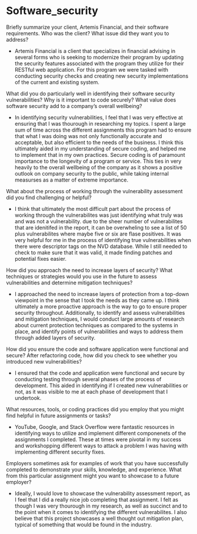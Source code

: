 # Software_security

Briefly summarize your client, Artemis Financial, and their software requirements. Who was the client? What issue did they want you to address?

 - Artemis Financial is a client that specializes in financial advising in several forms who is seeking to modernize their program by updating the security features associated with the program they utilize for their RESTful web application. For this program we were tasked with conducting security checks and creating new security implementations of the current and existing system.

What did you do particularly well in identifying their software security vulnerabilities? Why is it important to code securely? What value does software security add to a company’s overall wellbeing?

 - In identifying security vulnerabilities, I feel that I was very effective at ensuring that I was thourough in researching my topics. I spent a large sum of time across the different assignments this program had to ensure that what I was doing was not only functionally accurate and acceptable, but also efficient to the needs of the business. I think this ultimately aided in my understanding of secure coding, and helped me to implement that in my own practices. Secure coding is of paramount importance to the longevity of a program or service. This ties in very heavily to the overall wellbeing of the company as it shows a positive outlook on company security to the public, while taking internal measurses as a matter of extreme importance.

What about the process of working through the vulnerability assessment did you find challenging or helpful?

 - I think that ultimately the most difficult part about the process of working through the vulnerabilites was just identifying what truly was and was not a vulnerability. due to the sheer number of vulnerabilites that are idenitifed in the report, it can be overwheling to see a list of 50 plus vulnerabilites where maybe five or six are flase positives. It was very helpful for me in the process of identifying true vulnerabilities when there were descriptor tags on the NVD database. While I still needed to check to make sure that it was valid, it made finding patches and potential fixes easier.

How did you approach the need to increase layers of security? What techniques or strategies would you use in the future to assess vulnerabilities and determine mitigation techniques?

 - I approached the need to increase layers of protection from a top-down viewpoint in the sense that I took the needs as they came up. I think ultimately a more proactive approach is the way to go to ensure proper security throughout. Additionally, to identify and assess vulnerabilities and mitigation techniques, I would conduct large amounts of research about current protection techniques as compared to the systems in place, and identify points of vulnerabilities and ways to address them through added layers of security.

How did you ensure the code and software application were functional and secure? After refactoring code, how did you check to see whether you introduced new vulnerabilities?

 - I ensured that the code and application were functional and secure by conducting testing through several phases of the process of development. This aided in identifying if I created new vulnerabilities or not, as it was visible to me at each phase of development that I undertook.

What resources, tools, or coding practices did you employ that you might find helpful in future assignments or tasks?

 - YouTube, Google, and Stack Overflow were fantastic resources in identifying ways to utilize and implement different componenets of the assignments I completed. These at times were pivotal in my success and workshopping different ways to attack a problem I was having with implementing different security fixes.

Employers sometimes ask for examples of work that you have successfully completed to demonstrate your skills, knowledge, and experience. What from this particular assignment might you want to showcase to a future employer?

 - Ideally, I would love to showcase the vulnerability assessment report, as I feel that I did a really nice job completing that assignment. I felt as though I was very thourough in my research, as well as succinct and to the point when it comes to identifying the different vulnerabilites. I also believe that this project showcases a well thought out mitigation plan, typical of something that would be found in the industry.
